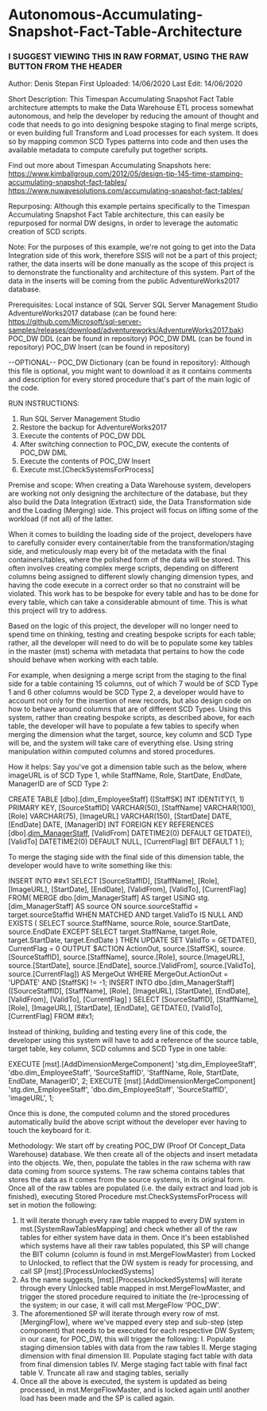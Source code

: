 # Autonomous-Accumulating-Snapshot-Fact-Table-Architecture

### I SUGGEST VIEWING THIS IN RAW FORMAT, USING THE RAW BUTTON FROM THE HEADER ###


Author: Denis Stepan
First Uploaded: 14/06/2020
Last Edit: 14/06/2020

Short Description:
This Timespan Accumulating Snapshot Fact Table architecture attempts to make the Data Warehouse ETL process somewhat autonomous, and help the developer by reducing the amount of thought and code that needs to go into designing bespoke staging to final merge scripts, or even building full Transform and Load processes for each system.
It does so by mapping common SCD Types patterns into code and then uses the available metadata to compute carefully put together scripts.

Find out more about Timespan Accumulating Snapshots here:
https://www.kimballgroup.com/2012/05/design-tip-145-time-stamping-accumulating-snapshot-fact-tables/
https://www.nuwavesolutions.com/accumulating-snapshot-fact-tables/

Repurposing:
Although this example pertains specifically to the Timespan Accumulating Snapshot Fact Table architecture, this can easily be repurposed for normal DW designs, in order to leverage the automatic creation of SCD scripts.

Note:
For the purposes of this example, we're not going to get into the Data Integration side of this work, therefore SSIS will not be a part of this project; rather, the data inserts will be done manually as the scope of this project is to demonstrate the functionality and architecture of this system.
Part of the data in the inserts will be coming from the public AdventureWorks2017 database.

Prerequisites:
Local instance of SQL Server
SQL Server Management Studio
AdventureWorks2017 database (can be found here: https://github.com/Microsoft/sql-server-samples/releases/download/adventureworks/AdventureWorks2017.bak)
POC_DW DDL (can be found in repository)
POC_DW DML (can be found in repository)
POC_DW Insert (can be found in repository)

--OPTIONAL-- POC_DW Dictionary (can be found in repository): Although this file is optional, you might want to download it as it contains comments and description for every stored procedure that's part of the main logic of the code.

RUN INSTRUCTIONS:
1. Run SQL Server Management Studio
2. Restore the backup for AdventureWorks2017
3. Execute the contents of POC_DW DDL
4. After switching connection to POC_DW, execute the contents of POC_DW DML
5. Execute the contents of POC_DW Insert
6. Execute mst.[CheckSystemsForProcess]

Premise and scope:
  When creating a Data Warehouse system, developers are working not only designing the architecture of the database, but they also build the Data Integration (Extract) side, the Data Transformation side and the Loading (Merging) side. This project will focus on lifting some of the workload (if not all) of the latter.
  
  When it comes to building the loading side of the project, developers have to carefully consider every container/table from the transformation/staging side, and meticulously map every bit of the metadata with the final containers/tables, where the polished form of the data will be stored. 
This often involves creating complex merge scripts, depending on different columns being assigned to different slowly changing dimension types, and having the code execute in a correct order so that no constraint will be violated. This work has to be bespoke for every table and has to be done for every table, which can take a considerable abmount of time. This is what this project will try to address.

  Based on the logic of this project, the developer will no longer need to spend time on thinking, testing and creating bespoke scripts for each table; rather, all the developer will need to do will be to populate some key tables in the master (mst) schema with metadata that pertains to how the code should behave when working with each table.
  
  For example, when designing a merge script from the staging to the final side for a table containing 15 columns, out of which 7 would be of SCD Type 1 and 6 other columns would be SCD Type 2, a developer would have to account not only for the insertion of new records, but also design code on how to behave around columns that are of different SCD Types.
  Using this system, rather than creating bespoke scripts, as described above, for each table, the developer will have to populate a few tables to specify when merging the dimension what the target, source, key column and SCD Type will be, and the system will take care of everything else. Using string manipulation within computed columns and stored procedures.
  
How it helps:
  Say you've got a dimension table such as the below, where imageURL is of SCD Type 1, while StaffName, Role, StartDate, EndDate, ManagerID are of SCD Type 2:
  
  CREATE TABLE [dbo].[dim_EmployeeStaff]
([StaffSK]       INT IDENTITY(1, 1) PRIMARY KEY, 
 [SourceStaffID] VARCHAR(50), 
 [StaffName]     VARCHAR(100), 
 [Role]          VARCHAR(75), 
 [ImageURL]      VARCHAR(150), 
 [StartDate]     DATE, 
 [EndDate]       DATE, 
 [ManagerID]     INT FOREIGN KEY REFERENCES [dbo].[dim_ManagerStaff]([StaffSK]), 
 [ValidFrom]     DATETIME2(0) DEFAULT GETDATE(), 
 [ValidTo]       DATETIME2(0) DEFAULT NULL, 
 [CurrentFlag]   BIT DEFAULT 1
);

To merge the staging side with the final side of this dimension table, the developer would have to write something like this:

INSERT INTO ##x1
       SELECT [SourceStaffID], 
              [StaffName], 
              [Role], 
              [ImageURL], 
              [StartDate], 
              [EndDate], 
              [ValidFrom], 
              [ValidTo], 
              [CurrentFlag]
       FROM(
           MERGE dbo.[dim_ManagerStaff] AS target
           USING stg.[dim_ManagerStaff] AS source
           ON source.sourceStaffid = target.sourceStaffid
               WHEN MATCHED AND target.ValidTo IS NULL
                                AND EXISTS
           (
               SELECT source.StaffName, 
                      source.Role, 
                      source.StartDate, 
                      source.EndDate
               EXCEPT
               SELECT target.StaffName, 
                      target.Role, 
                      target.StartDate, 
                      target.EndDate
           )
               THEN UPDATE SET 
                               ValidTo = GETDATE(), 
                               CurrentFlag = 0
           OUTPUT $ACTION ActionOut, 
                  source.[StaffSK], 
                  source.[SourceStaffID], 
                  source.[StaffName], 
                  source.[Role], 
                  source.[ImageURL], 
                  source.[StartDate], 
                  source.[EndDate], 
                  source.[ValidFrom], 
                  source.[ValidTo], 
                  source.[CurrentFlag]) AS MergeOut
       WHERE MergeOut.ActionOut = 'UPDATE'
             AND [StaffSK] != -1;
INSERT INTO dbo.[dim_ManagerStaff]
([SourceStaffID], 
 [StaffName], 
 [Role], 
 [ImageURL], 
 [StartDate], 
 [EndDate], 
 [ValidFrom], 
 [ValidTo], 
 [CurrentFlag]
)
       SELECT [SourceStaffID], 
              [StaffName], 
              [Role], 
              [ImageURL], 
              [StartDate], 
              [EndDate], 
              GETDATE(), 
              [ValidTo], 
              [CurrentFlag]
       FROM ##x1;
       
Instead of thinking, building and testing every line of this code, the developer using this system will have to add a reference of the source table, target table, key column, SCD columns and SCD Type in one table:

  EXECUTE [mst].[AddDimensionMergeComponent] 'stg.dim_EmployeeStaff',
  'dbo.dim_EmployeeStaff',
  'SourceStaffID',
  'StaffName, Role, StartDate, EndDate, ManagerID',
  2;
  EXECUTE [mst].[AddDimensionMergeComponent] 'stg.dim_EmployeeStaff',
  'dbo.dim_EmployeeStaff',
  'SourceStaffID',
  'imageURL',
  1;
  
  Once this is done, the computed column and the stored procedures automatically build the above script without the developer ever having to touch the keyboard for it.
  

Methodology:
  We start off by creating POC_DW (Proof Of Concept_Data Warehouse) database. We then create all of the objects and insert metadata into the objects. We, then, populate the tables in the raw schema with raw data coming from source systems. 
  The raw schema contains tables that stores the data as it comes from the source systems, in its original form. Once all of the raw tables are populated (i.e. the daily extract and load job is finished), executing Stored Procedure mst.CheckSystemsForProcess will set in motion the following:
  
  1. It will iterate thorugh every raw table mapped to every DW system in mst.[SystemRawTablesMapping] and check whether all of the raw tables for either system have data in them. Once it's been established which systems have all their raw tables populated, this SP will change the BIT column (column is found in mst.MergeFlowMaster) from Locked to Unlocked, to reflect that the DW system is ready for processing, and call SP [mst].[ProcessUnlockedSystems]
  2. As the name suggests, [mst].[ProcessUnlockedSystems] will iterate through every Unlocked table mapped in mst.MergeFlowMaster, and trigger the stored procedure required to initiate the (re-)processing of the system; in our case, it will call mst.MergeFlow 'POC_DW'.
  3. The aforementioned SP will iterate through every row of mst.[MergingFlow], where we've mapped every step and sub-step (step component) that needs to be executed for each respective DW System; in our case, for POC_DW, this will trigger the following:
    I.   Populate staging dimension tables with data from the raw tables
    II.  Merge staging dimension with final dimension
    III. Populate staging fact table with data from final dimension tables
    IV.  Merge staging fact table with final fact table
    V.   Truncate all raw and staging tables, serially
  4. Once all the above is executed, the system is updated as being processed, in mst.MergeFlowMaster, and is locked again until another load has been made and the SP is called again.
